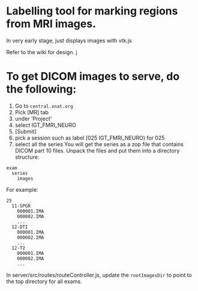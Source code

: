 # Labelling tool for marking regions from MRI images.
In very early stage, just displays images with vtk.js

Refer to the wiki for design.
j
# To get DICOM images to serve, do the following:
1) Go to `central.xnat.org`
2) Pick [MR] tab
3) under 'Project'
4) select IGT_FMRI_NEURO
5) [Submit]
6) pick a session such as label [025 IGT_FMRI_NEURO) for 025
7) select all the series
You will get the series as a zop file that contains DICOM part 10 files.
Unpack the files and put them into a directory structure:
```
exam
  series
    images
```
For example:
```
25
  11-SPGR
    000001.IMA
    000002.IMA
    ...
  12-DTI
    000001.IMA
    000002.IMA
    ...
  12-T2
    000001.IMA
    000002.IMA
    ...
```

In server/src/routes/routeController.js, update the `rootImagesDir` to point to the top directory for all exams.
